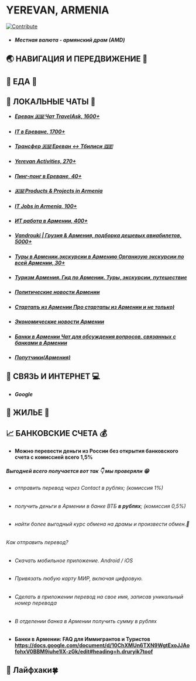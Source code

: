 # **YEREVAN, ARMENIA**
[![Contribute](https://img.shields.io/badge/contribute-100000?style=for-the-badge&logo=github&logoColor=white)](https://github.com/deskntea/destinations/)
* ##### Местная валюта - армянский драм (АМD)
## 🌏 НАВИГАЦИЯ И ПЕРЕДВИЖЕНИЕ 🚕
## 🍔 ЕДА 🥙
## 💬 ЛОКАЛЬНЫЕ ЧАТЫ 📧
- ##### [Ереван 🇦🇲 Чат TravelAsk, 1600+](https://t.me/travelask_erevan_chat)
- ##### [IT в Ереване, 1700+](https://t.me/iterevan)
- ##### [Трансфер 🇦🇲 Ереван ↔ Тбилиси 🇬🇪](https://t.me/Tbilisi_Yerevan_transfer)
- ##### [Yerevan Activities, 270+](https://t.me/Yactivities)
- ##### [Пинг-понг в Ереване, 40+](https://t.me/Yactivities)
- ##### [🇦🇲 Products & Projects in Armenia](https://t.me/product_armenia)
- ##### [IT Jobs in Armenia, 100+](https://t.me/itjobsam)
- ##### [ИТ работа в Армении, 400+](https://t.me/ArmeniaItJob)
- ##### [Vandrouki | Грузия & Армения, подборка дешевых авиабилетов, 5000+](https://t.me/vandroukigeam)
- ##### [Туры в Армении.экскурсии в Армению Организую экскурсии по всей Армении, 30+](https://t.me/tour_David_Armenia)
- ##### [Туризм Армения. Гид по Армении. Туры, экскурсии, путешествие](https://t.me/tourism_in_armenia_asmik)
- ##### [Политические новости Армении](https://t.me/bagramyan26)
- ##### [Стартапъ из Армении Про стартапы из Армении и не только)](https://t.me/armenianstartup)
- ##### [Экономические новости Армении](https://t.me/economyofarmenia)
- ##### [Банки в Армении Чат для обсуждения вопросов, связанных с банками в Армении](https://t.me/+tkxjy-IbDFZhODAy)
- ##### [Попутчики(Армения)](https://t.me/blablacararm)
## 📱 СВЯЗЬ И ИНТЕРНЕТ 💻
- ##### Google
## 🏡 ЖИЛЬЕ 🏢
## 📈 БАНКОВСКИЕ СЧЕТА 💰
* #### Можно перевести деньги из России без открытия банковского счета с  комиссией всего 1,5% 
##### Выгодней всего получается вот так 👇 мы проверяли 😁
- ###### отправить перевод через Contact в рублях; (комиссия 1%)
- ###### получить деньги в Армении в банке ВТБ **в рублях**; (комиссия 0,5%)
- ###### найти более выгодный курс обмена на драмы и произвести обмен.👐
###### Как отправить перевод?
 - ###### ️Скачать мобильное приложение. Android / iOS
 - ###### ️Привязать любую карту МИР, включая цифровую.
 - ###### ️Сделать в приложении перевод на свое имя, записав уникальный номер перевода
 - ###### ️В отделении банка в Армении получить сумму в рублях
* #### Банки в Армении: FAQ для Иммигрантов и Туристов https://docs.google.com/document/d/10ChXMUn6TXN9WgtExoJJAofohxV0BBM9iuhe1IX-zGk/edit#heading=h.druryik7toof
## 🎯 Лайфхаки🍀
